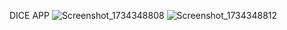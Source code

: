 DICE APP
![Screenshot_1734348808](https://github.com/user-attachments/assets/4d6c4c2f-fbd8-4684-b9c6-d68fd9e16099)
![Screenshot_1734348812](https://github.com/user-attachments/assets/46a50509-b01b-4eda-9e98-c7867521d784)
